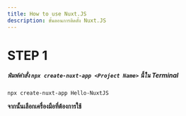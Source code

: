 ```yaml
---
title: How to use Nuxt.JS
description: ขั้นตอนการติดตั้ง Nuxt.JS
---
```


# **STEP 1**

##### **พิมพ์คำสั่ง ```npx create-nuxt-app <Project Name>``` นี้ใน Terminal**

```
npx create-nuxt-app Hello-NuxtJS
```

**จากนั้นเลือกเครื่องมือที่ต้องการใช้**